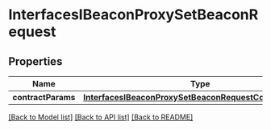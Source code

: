 # InterfacesIBeaconProxySetBeaconRequest

## Properties
Name | Type | Description | Notes
------------ | ------------- | ------------- | -------------
**contractParams** | [**InterfacesIBeaconProxySetBeaconRequestContractParams**](InterfacesIBeaconProxySetBeaconRequestContractParams.md) |  | 

[[Back to Model list]](../README.md#documentation-for-models) [[Back to API list]](../README.md#documentation-for-api-endpoints) [[Back to README]](../README.md)


